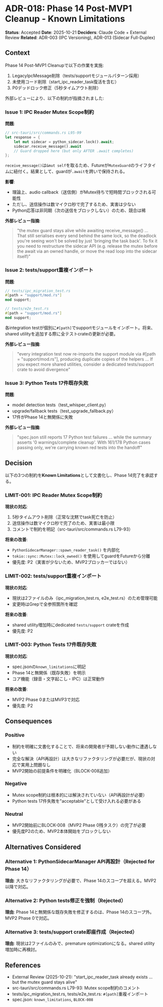 # ADR-018: Phase 14 Post-MVP1 Cleanup - Known Limitations

**Status**: Accepted
**Date**: 2025-10-21
**Deciders**: Claude Code + External Review
**Related**: ADR-003 (IPC Versioning), ADR-013 (Sidecar Full-Duplex)

## Context

Phase 14 Post-MVP1 Cleanupで以下の作業を実施:
1. LegacyIpcMessage削除（tests/supportモジュールパターン採用）
2. 未使用コード削除（start_ipc_reader_task復活を含む）
3. P0デッドロック修正（5秒タイムアウト削除）

外部レビューにより、以下の制約が指摘されました:

### Issue 1: IPC Reader Mutex Scope制約

**問題**:
```rust
// src-tauri/src/commands.rs L95-99
let response = {
    let mut sidecar = python_sidecar.lock().await;
    sidecar.receive_message().await
    // Guard dropped here (but only AFTER .await completes)
};
```

`receive_message()`は`&mut self`を取るため、Futureが`MutexGuard`のライフタイムに紐付く。結果として、guardが`.await`を跨いで保持される。

**影響**:
- 理論上、audio callback（送信側）がMutex待ちで短時間ブロックされる可能性
- ただし、送信操作は数マイクロ秒で完了するため、実害は少ない
- Python応答は非同期（次の送信をブロックしない）のため、競合は稀

**外部レビュー指摘**:
> "the mutex guard stays alive while awaiting receive_message() ... That still serialises every send behind the same lock, so the deadlock you're seeing won't be solved by just 'bringing the task back'. To fix it you need to restructure the sidecar API (e.g. release the mutex before the await via an owned handle, or move the read loop into the sidecar itself)"

### Issue 2: tests/support重複インポート

**問題**:
```rust
// tests/ipc_migration_test.rs
#[path = "support/mod.rs"]
mod support;

// tests/e2e_test.rs
#[path = "support/mod.rs"]
mod support;
```

各integration testが個別に`#[path]`でsupportモジュールをインポート。将来、shared utilityを追加する際に全テストcrateの更新が必要。

**外部レビュー指摘**:
> "every integration test now re-imports the support module via #[path = "support/mod.rs"], producing duplicate copies of the helpers ... If you expect more shared utilities, consider a dedicated tests/support crate to avoid divergence"

### Issue 3: Python Tests 17件既存失敗

**問題**:
- model detection tests（test_whisper_client.py）
- upgrade/fallback tests（test_upgrade_fallback.py）
- 17件がPhase 14と無関係に失敗

**外部レビュー指摘**:
> "spec.json still reports 17 Python test failures ... while the summary asserts '0 warnings/complete cleanup'. With 161/178 Python cases passing only, we're carrying known red tests into the handoff"

## Decision

以下の3つの制約を**Known Limitations**として文書化し、Phase 14完了を承認する。

### LIMIT-001: IPC Reader Mutex Scope制約

**現状の対応**:
1. 5秒タイムアウト削除（正常な沈黙でtask死亡を防止）
2. 送信操作は数マイクロ秒で完了のため、実害は最小限
3. コメントで制約を明記（src-tauri/src/commands.rs L79-93）

**将来の改善**:
- `PythonSidecarManager::spawn_reader_task()` を内部化
- `tokio::sync::Mutex::lock_owned()` を使用してguardをFutureから分離
- 優先度: P2（実害が少ないため、MVP2ブロッカーではない）

### LIMIT-002: tests/support重複インポート

**現状の対応**:
- 現状は2ファイルのみ（ipc_migration_test.rs, e2e_test.rs）のため管理可能
- 変更時はGrepで全参照箇所を確認

**将来の改善**:
- shared utility増加時にdedicated `tests/support` crateを作成
- 優先度: P2

### LIMIT-003: Python Tests 17件既存失敗

**現状の対応**:
- spec.jsonの`known_limitations`に明記
- Phase 14と無関係（既存失敗）を明示
- コア機能（録音・文字起こし・IPC）は正常動作

**将来の改善**:
- MVP2 Phase 0またはMVP3で対応
- 優先度: P2

## Consequences

### Positive

- 制約を明確に文書化することで、将来の開発者が予期しない動作に遭遇しない
- 完全な解決（API再設計）は大きなリファクタリングが必要だが、現状の対応で実用上問題なし
- MVP2開始の前提条件を明確化（BLOCK-008追加）

### Negative

- Mutex scope制約は根本的には解決されていない（API再設計が必要）
- Python tests 17件失敗を"acceptable"として受け入れる必要がある

### Neutral

- MVP2開始前にBLOCK-008（MVP2 Phase 0残タスク）の完了が必要
- 優先度P2のため、MVP2本体開始をブロックしない

## Alternatives Considered

### Alternative 1: PythonSidecarManager API再設計（Rejected for Phase 14）

**理由**: 大きなリファクタリングが必要で、Phase 14のスコープを超える。MVP2以降で対応。

### Alternative 2: Python tests修正を強制（Rejected）

**理由**: Phase 14と無関係な既存失敗を修正するのは、Phase 14のスコープ外。MVP2 Phase 0で対応。

### Alternative 3: tests/support crate即座作成（Rejected）

**理由**: 現状は2ファイルのみで、premature optimizationになる。shared utility増加時に再検討。

## References

- External Review (2025-10-21): "start_ipc_reader_task already exists ... but the mutex guard stays alive"
- src-tauri/src/commands.rs L79-93: Mutex scope制約のコメント
- tests/ipc_migration_test.rs, tests/e2e_test.rs: `#[path]`重複インポート
- spec.json: `known_limitations`, `BLOCK-008`
